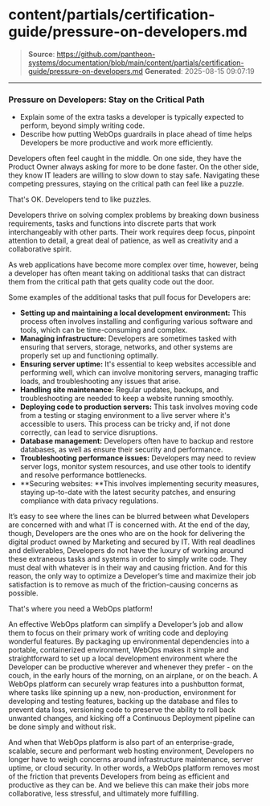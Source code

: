 # content/partials/certification-guide/pressure-on-developers.md

> **Source**: https://github.com/pantheon-systems/documentation/blob/main/content/partials/certification-guide/pressure-on-developers.md
> **Generated**: 2025-08-15 09:07:19

---

### Pressure on Developers: Stay on the Critical Path

<Alert title="By the end of this section, you should be able to:" type="info" >

* Explain some of the extra tasks a developer is typically expected to perform, beyond simply writing code.
* Describe how putting WebOps guardrails in place ahead of time helps Developers be more productive and work more efficiently.

</Alert>

Developers often feel caught in the middle. On one side, they have the Product Owner always asking for more to be done faster. On the other side, they know IT leaders are willing to slow down to stay safe. Navigating these competing pressures, staying on the critical path can feel like a puzzle.

That's OK. Developers tend to like puzzles.

Developers thrive on solving complex problems by breaking down business requirements, tasks and functions into discrete parts that work interchangeably with other parts. Their work requires deep focus, pinpoint attention to detail, a great deal of patience, as well as creativity and a collaborative spirit. 

As web applications have become more complex over time, however, being a developer has often meant taking on additional tasks that can distract them from the critical path that gets quality code out the door.

Some examples of the additional tasks that pull focus for Developers are:

* **Setting up and maintaining a local development environment:** This process often involves installing and configuring various software and tools, which can be time-consuming and complex.
* **Managing infrastructure:** Developers are sometimes tasked with ensuring that servers, storage, networks, and other systems are properly set up and functioning optimally.
* **Ensuring server uptime:** It's essential to keep websites accessible and performing well, which can involve monitoring servers, managing traffic loads, and troubleshooting any issues that arise.
* **Handling site maintenance:** Regular updates, backups, and troubleshooting are needed to keep a website running smoothly.
* **Deploying code to production servers:** This task involves moving code from a testing or staging environment to a live server where it's accessible to users. This process can be tricky and, if not done correctly, can lead to service disruptions.
* **Database management:** Developers often have to backup and restore databases, as well as ensure their security and performance.
* **Troubleshooting performance issues:** Developers may need to review server logs, monitor system resources, and use other tools to identify and resolve performance bottlenecks.
* **Securing websites: **This involves implementing security measures, staying up-to-date with the latest security patches, and ensuring compliance with data privacy regulations.



It’s easy to see where the lines can be blurred between what Developers are concerned with and what IT is concerned with. At the end of the day, though, Developers are the ones who are on the hook for delivering the digital product owned by Marketing and secured by IT. With real deadlines and deliverables, Developers do not have the luxury of working around these extraneous tasks and systems in order to simply write code. They must deal with whatever is in their way and causing friction. And for this reason, the only way to optimize a Developer’s time and maximize their job satisfaction is to remove as much of the friction-causing concerns as possible.

That's where you need a  WebOps platform!

An effective WebOps platform can simplify a Developer’s job and allow them to focus on their primary work of writing code and deploying wonderful features. By packaging up environmental dependencies into a portable, containerized environment, WebOps makes it simple and straightforward to set up a local development environment where the Developer can be productive wherever and whenever they prefer - on the couch, in the early hours of the morning, on an airplane, or on the beach. A WebOps platform can securely wrap features into a pushbutton format, where tasks like spinning up a new, non-production, environment for developing and testing features, backing up the database and files to prevent data loss, versioning code to preserve the ability to roll back unwanted changes, and kicking off a Continuous Deployment pipeline can be done simply and without risk. 

And when that WebOps platform is also part of an enterprise-grade, scalable, secure and performant web hosting environment, Developers no longer have to weigh concerns around infrastructure maintenance, server uptime, or cloud security. In other words, a WebOps platform removes most of the friction that prevents Developers from being as efficient and productive as they can be. And we believe this can make their jobs more collaborative, less stressful, and ultimately more fulfilling. 